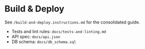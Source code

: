 # Build & Deploy

See `/build-and-deploy.instructions.md` for the consolidated guide.

- Tests and lint rules: `docs/tests-and-linting.md`
- API spec: `docs/api.json`
- DB schema: `docs/db_schema.sql`
